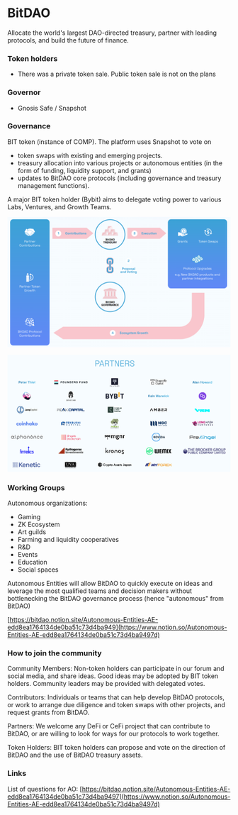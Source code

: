 # BitDAO

Allocate the world's largest DAO-directed treasury, partner with leading protocols, and build the future of finance.

### Token holders

- There was a private token sale. Public token sale is not on the plans

### Governor

- Gnosis Safe / Snapshot

### Governance

BIT token (instance of COMP). The platform uses Snapshot to vote on

- token swaps with existing and emerging projects.
- treasury allocation into various projects or autonomous entities (in the form of funding, liquidity support, and grants)
- updates to BitDAO core protocols (including governance and treasury management functions).

A major BIT token holder (Bybit) aims to delegate voting power to various Labs, Ventures, and Growth Teams.

![Untitled](BitDAO%20cebb88c8e1124aca83f97ec5f8835076/Untitled.png)

![Untitled](BitDAO%20cebb88c8e1124aca83f97ec5f8835076/Untitled%201.png)

### Working Groups

Autonomous organizations:

- Gaming
- ZK Ecosystem
- Art guilds
- Farming and liquidity cooperatives
- R&D
- Events
- Education
- Social spaces

Autonomous Entities will allow BitDAO to quickly execute on ideas and leverage the most qualified teams and decision makers without bottlenecking the BitDAO governance process (hence "autonomous" from BitDAO)

[https://bitdao.notion.site/Autonomous-Entities-AE-edd8ea1764134de0ba51c73d4ba949](https://www.notion.so/Autonomous-Entities-AE-edd8ea1764134de0ba51c73d4ba9497d)

### How to join the community

Community Members: Non-token holders can participate in our forum and social media, and share ideas. Good ideas may be adopted by BIT token holders. Community leaders may be provided with delegated votes.

Contributors: Individuals or teams that can help develop BitDAO protocols, or work to arrange due diligence and token swaps with other projects, and request grants from BitDAO.

Partners: We welcome any DeFi or CeFi project that can contribute to BitDAO, or are willing to look for ways for our protocols to work together.

Token Holders: BIT token holders can propose and vote on the direction of BitDAO and the use of BitDAO treasury assets.

### Links

List of questions for AO: [https://bitdao.notion.site/Autonomous-Entities-AE-edd8ea1764134de0ba51c73d4ba9497](https://www.notion.so/Autonomous-Entities-AE-edd8ea1764134de0ba51c73d4ba9497d)